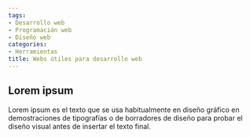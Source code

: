 ```yaml
---
tags:
- Desarrollo web
- Programación web
- Diseño web
categories:
- Herramientas
title: Webs útiles para desarrollo web
---
```

## Lorem ipsum

Lorem ipsum es el texto que se usa habitualmente en diseño gráfico en demostraciones de tipografías o de borradores de diseño para probar el diseño visual antes de insertar el texto final.

[Lorem ipsum]: http://lipsum.com/

